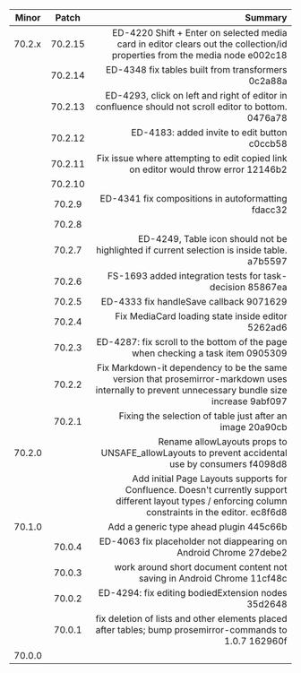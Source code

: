 | Minor   |  Patch      |  Summary |
|----------|:-------------:|------:|
| 70.2.x | 70.2.15 | ED-4220 Shift + Enter on selected media card in editor clears out the collection/id properties from the media node e002c18 |
|  | 70.2.14   |  ED-4348 fix tables built from transformers 0c2a88a |
|  | 70.2.13 |  ED-4293, click on left and right of editor in confluence should not scroll editor to bottom. 0476a78 |
|  | 70.2.12 |  ED-4183: added invite to edit button c0ccb58 |
|  | 70.2.11 |  Fix issue where attempting to edit copied link on editor would throw error 12146b2 |
|  | 70.2.10 |   |
|  |70.2.9|ED-4341 fix compositions in autoformatting fdacc32|
||70.2.8||
||70.2.7|ED-4249, Table icon should not be highlighted if current selection is inside table. a7b5597|
||70.2.6|FS-1693 added integration tests for task-decision 85867ea|
||70.2.5|ED-4333 fix handleSave callback 9071629|
||70.2.4|Fix MediaCard loading state inside editor 5262ad6|
||70.2.3|ED-4287: fix scroll to the bottom of the page when checking a task item 0905309|
||70.2.2|Fix Markdown-it dependency to be the same version that prosemirror-markdown uses internally to prevent unnecessary bundle size increase 9abf097|
||70.2.1|Fixing the selection of table just after an image 20a90cb|
|70.2.0||Rename allowLayouts props to UNSAFE_allowLayouts to prevent accidental use by consumers f4098d8
|||Add initial Page Layouts supports for Confluence. Doesn't currently support different layout types / enforcing column constraints in the editor. ec8f6d8
|70.1.0||Add a generic type ahead plugin 445c66b|
||70.0.4| ED-4063 fix placeholder not diappearing on Android Chrome 27debe2|
||70.0.3| work around short document content not saving in Android Chrome 11cf48c|
||70.0.2|ED-4294: fix editing bodiedExtension nodes 35d2648|
||70.0.1|fix deletion of lists and other elements placed after tables; bump prosemirror-commands to 1.0.7 162960f|
|70.0.0|||

